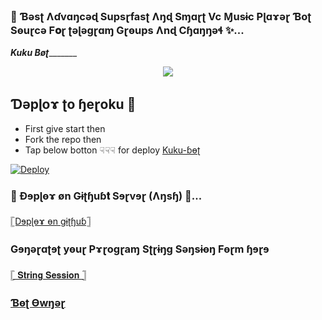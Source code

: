 ### 🥀 Ɓəsʈ Ʌɗvɑŋcəɖ Supsɽfasʈ Ʌŋɖ Sɱɑɽʈ Vc Ɱusɨc Pɭɑɤəɽ Ɓoʈ Sɵuɽcə F𝐨ɽ ʈəɭəgɽɑɱ Gɽɵups Ʌnɖ Cɧɑŋŋəɬ ✨...
_________Kuku Bøʈ________________
<p align="center"><a href="https://t.me/I_LOVE_YOU_MY_HEARTBEET"><img src="https://graph.org/file/842fce6b11fec8c23933c.jpg"></a></p>

##  Ɗəpɭoɤ ʈo ɧeɽoku  🤝

- First give start then
- Fork the repo then 
- Tap below botton ☟︎︎︎☟︎︎︎☟︎︎︎ for deploy [Kuku-ɓɵʈ](https://t.me/RABTAROBOT)

[![Deploy](https://www.herokucdn.com/deploy/button.svg)](http://dashboard.heroku.com/new?template=https://github.com/CuteBacchaXD/cherry-musicbot)



### 🥀 Ɖɘpɭɵɤ øn Gɨʈɧuɓ𝐭 Sɘɽvɘɽ (Ʌŋsɧ) 💞...

[𓊈Dɘpɭɵɤ ɵn gɨʈɧuɓ𓊉](https://github.com/CuteBacchaXD/CuteBacchaXD/fork)





### Gɘŋəɽɑʈɘʈ yɵuɽ Pɤɽogɽaɱ Sʈɽɨŋɡ Səŋsɨɵŋ Fɵɽm ɧɘɽɘ

[𓊈 𝐒𝐭𝐫𝐢𝐧𝐠  𝐒𝐞𝐬𝐬𝐢𝐨𝐧 𓊉](https://t.me/STRING_XBOT)




### [Ɓɵʈ Ɵwŋəɽ](https://t.me/I_LOVE_YOU_MY_HEARTBEET)




